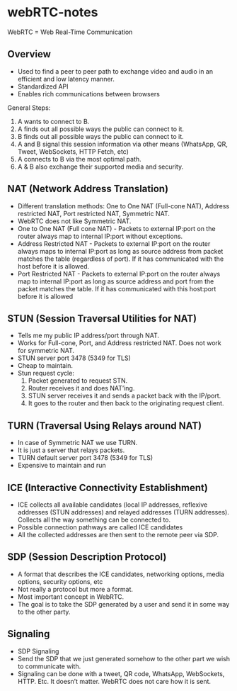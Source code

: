 # webRTC-notes

WebRTC = Web Real-Time Communication

## Overview
* Used to find a peer to peer path to exchange video and audio in an efficient and low latency manner.
* Standardized API
* Enables rich communications between browsers

General Steps:
1. A wants to connect to B.
2. A finds out all possible ways the public can connect to it.
3. B finds out all possible ways the public can connect to it.
4. A and B signal this session information via other means (WhatsApp, QR, Tweet, WebSockets, HTTP Fetch, etc)
5. A connects to B via the most optimal path.
6. A & B also exchange their supported media and security.

## NAT  (Network Address Translation)
* Different translation methods: One to One NAT (Full-cone NAT), Address restricted NAT, Port restricted NAT, Symmetric NAT.
* WebRTC does not like Symmetric NAT.
* One to One NAT (Full cone NAT) - Packets to external IP:port on the router always map to internal IP:port without exceptions.
* Address Restricted NAT - Packets to external IP:port on the router always maps to internal IP:port as long as source address from packet matches the table (regardless of port). If it has communicated with the host before it is allowed.
* Port Restricted NAT - Packets to external IP:port on the router always map to internal IP:port as long as source address and port from the packet matches the table. If it has communicated with this host:port before it is allowed

## STUN (Session Traversal Utilities for NAT)
* Tells me my public IP address/port through NAT.
* Works for Full-cone, Port, and Address restricted NAT. Does not work for symmetric NAT.
* STUN server port 3478 (5349 for TLS)
* Cheap to maintain.
* Stun request cycle:
	1. Packet generated to request STN.
	2. Router receives it and does NAT’ing.
	3. STUN server receives it and sends a packet back with the IP/port.
	4. It goes to the router and then back to the originating request client.

## TURN (Traversal Using Relays around NAT)
* In case of Symmetric NAT we use TURN.
* It is just a server that relays packets.
* TURN default server port 3478 (5349 for TLS)
* Expensive to maintain and run

## ICE (Interactive Connectivity Establishment)
* ICE collects all available candidates (local IP addresses, reflexive addresses (STUN addresses) and relayed addresses (TURN addresses). Collects all the way something can be connected to.
* Possible connection pathways are called ICE candidates
* All the collected addresses are then sent to the remote peer via SDP.

## SDP (Session Description Protocol)
* A format that describes the ICE candidates, networking options, media options, security options, etc
* Not really a protocol but more a format.
* Most important concept in WebRTC.
* The goal is to take the SDP generated by a user and send it in some way to the other party.

## Signaling
* SDP Signaling
* Send the SDP that we just generated somehow to the other part we wish to communicate with.
* Signaling can be done with a tweet, QR code, WhatsApp, WebSockets, HTTP. Etc. It doesn’t matter. WebRTC does not care how it is sent.
